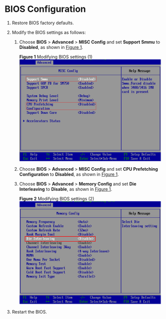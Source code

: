 # BIOS Configuration<a name="EN-US_TOPIC_0289900176"></a>

1.  Restore BIOS factory defaults.
2.  Modify the BIOS settings as follows:
    1.  Choose  **BIOS**  \>  **Advanced**  \>  **MISC Config**  and set  **Support** **Smmu**  to  **Disabled**, as shown in  [Figure 1](#en-us_topic_0283136610_en-us_topic_0263913266_fig1464144318512).

        **Figure  1**  Modifying BIOS settings \(1\)<a name="en-us_topic_0283136610_en-us_topic_0263913266_fig1464144318512"></a>  
        ![](figures/modifying-bios-settings-(1).png "modifying-bios-settings-(1)")

    2.  Choose  **BIOS**  \>  **Advanced**  \>  **MISC Config**  and set  **CPU Prefetching Configuration**  to  **Disabled**, as shown in  [Figure 1](#en-us_topic_0283136610_en-us_topic_0263913266_fig1464144318512).
    3.  Choose  **BIOS**  \>  **Advanced**  \>  **Memory Config**  and set  **Die Interleaving**  to  **Disable**, as shown in  [Figure 1](#en-us_topic_0283136610_en-us_topic_0263913266_fig1464144318512).

        **Figure  2**  Modifying BIOS settings \(2\)<a name="en-us_topic_0283136610_en-us_topic_0263913266_fig6430185319610"></a>  
        ![](figures/modifying-bios-settings-(2).png "modifying-bios-settings-(2)")

3.  Restart the BIOS.


